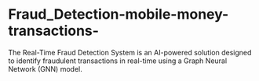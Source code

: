# Fraud_Detection-mobile-money-transactions-
The Real-Time Fraud Detection System is an AI-powered solution designed to identify fraudulent transactions in real-time using a Graph Neural Network (GNN) model.
